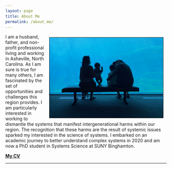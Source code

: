 ```yaml
---
layout: page
title: About Me
permalink: /about_me/
---
```



<img src="/assets/family.jpg" width="auto" height="250" border="1px solid #000" align="right" hspace="10" vspace="10">

I am a husband, father, and non-profit professional living and working in Asheville, North Carolina. As I am sure is true for many others, I am fascinated by the set of opportunities and challenges this region provides. I am particularly interested in working to dismantle the systems that manifest intergenerational harms within our region. The recognition that these harms are the result of systemic issues sparked my interested in the science of systems. I embarked on an academic journey to better understand complex systems in 2020 and am now a PhD student in Systems Science at SUNY Binghamton.


<a href="https://will-deter.github.io/assets/Will%20Deter,%20CV,%202023%20Online.pdf" target="_blank">**My CV**</a>

___